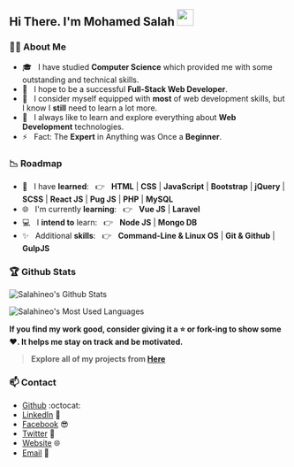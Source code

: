 ## Hi There. I'm Mohamed Salah <img src="https://raw.githubusercontent.com/salahineo/salahineo/main/assets/img/Hi.gif" width="30px">

### :man_technologist: About Me


- 🎓 &nbsp; I have studied **Computer Science** which provided me with some outstanding and technical skills.
- 🌱 &nbsp; I hope to be a successful **Full-Stack Web Developer**.
- 💼 &nbsp; I consider myself equipped with **most** of web development skills, but I know I **still** need to learn a lot more.
- 🤔 &nbsp; I always like to learn and explore everything about **Web Development** technologies.
- ⚡ &nbsp; Fact: The **Expert** in Anything was Once a **Beginner**.

### :chart_with_downwards_trend: Roadmap

- :100: &nbsp; I have **learned**: &nbsp; :point_right: &nbsp; **HTML** | **CSS** | **JavaScript** | **Bootstrap** | **jQuery** | **SCSS** | **React JS** | **Pug JS** | **PHP** | **MySQL**
- 🌐 &nbsp; I'm currently **learning**: &nbsp; :point_right: &nbsp; **Vue JS** | **Laravel**
- 💻 &nbsp; I **intend to** learn: &nbsp; :point_right: &nbsp;  **Node JS** | **Mongo DB**
- :sparkles: &nbsp; Additional **skills**: &nbsp; :point_right: &nbsp; **Command-Line & Linux OS** | **Git & Github** | **GulpJS**

### :trophy: Github Stats

![Salahineo's Github Stats](https://github-readme-stats.vercel.app/api?username=salahineo&include_all_commits=true&hide=contribs,prs&show_icons=true&theme=tokyonight)

![Salahineo's Most Used Languages](https://github-readme-stats.vercel.app/api/top-langs/?username=salahineo&hide=HTML&langs_count=6&layout=compact&theme=tokyonight)

**If you find my work good, consider giving it a :star: or fork-ing to show some :heart:. It helps me stay on track and be motivated.**

> **Explore all of my projects from [Here](https://github.com/salahineo/Projects-Reference)**

### 📫 Contact

- [Github](https://github.com/salahineo) :octocat:
- [LinkedIn](https://linkedin.com/in/salahineo) 💼
- [Facebook](https://facebook.com/salahineo) 😎
- [Twitter](https://twitter.com/salahineo) 🐤
- [Website](https://salahineo.github.io/salahineo/) :globe_with_meridians:
- <a href="mailto:salahineo.work@gmail.com">Email</a> :email:
